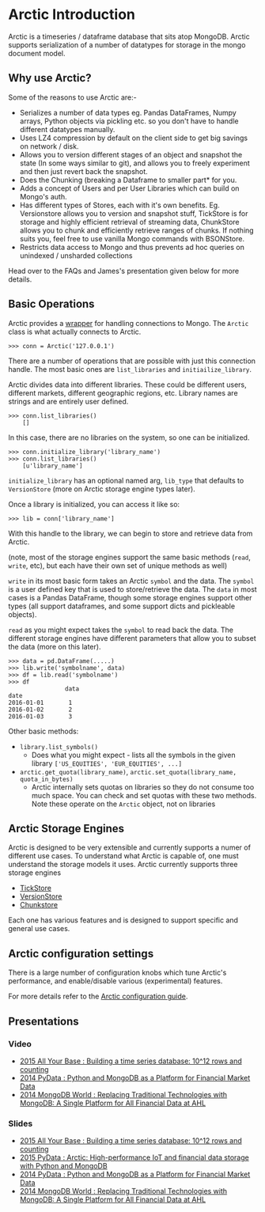 # Arctic Introduction

Arctic is a timeseries / dataframe database that sits atop MongoDB. Arctic supports serialization of a number of datatypes for storage in the mongo document model.

## Why use Arctic? 

Some of the reasons to use Arctic are:-

* Serializes a number of data types eg. Pandas DataFrames, Numpy arrays, Python objects via pickling etc. so you don't have to handle different datatypes manually. 
* Uses LZ4 compression by default on the client side to get big savings on network / disk.  
* Allows you to version different stages of an object and snapshot the state (In some ways similar to git), and allows you to freely experiment and then just revert back the snapshot. 
* Does the Chunking (breaking a Dataframe to smaller part* for you. 
* Adds a concept of Users and per User Libraries which can build on Mongo's auth. 
* Has different types of Stores, each with it's own benefits. Eg. Versionstore allows you to version and snapshot stuff, TickStore is for storage and highly efficient retrieval of streaming data, ChunkStore allows you to chunk and efficiently retrieve ranges of chunks. If nothing suits you, feel free to use vanilla Mongo commands with BSONStore.
* Restricts data access to Mongo and thus prevents ad hoc queries on unindexed / unsharded collections

Head over to the FAQs and James's presentation given below for more details. 

## Basic Operations

Arctic provides a [wrapper](../arctic/arctic.py) for handling connections to Mongo. The `Arctic` class is what actually connects to Arctic.

```
>>> conn = Arctic('127.0.0.1')
```

There are a number of operations that are possible with just this connection handle. The most basic ones are `list_libraries` and `initiailize_library`.

Arctic divides data into different libraries. These could be different users, different markets, different geographic regions, etc. Library names are strings and are entirely user defined.

```
>>> conn.list_libraries()
    []
```

In this case, there are no libraries on the system, so one can be initialized.

```
>>> conn.initialize_library('library_name')
>>> conn.list_libraries()
    [u'library_name']
```

`initialize_library` has an optional named arg, `lib_type` that defaults to `VersionStore` (more on Arctic storage engine types later).

Once a library is initialized, you can access it like so:

```
>>> lib = conn['library_name']
```

With this handle to the library, we can begin to store and retrieve data from Arctic.

(note, most of the storage engines support the same basic methods (`read`, `write`, etc), but each have their own set of unique methods as well)

`write` in its most basic form takes an Arctic `symbol` and the data. The `symbol` is a user defined key that is used to store/retrieve the data. The `data` in most cases is a Pandas DataFrame, though some storage engines support other types (all support dataframes, and some support dicts and pickleable objects).

`read` as you might expect takes the `symbol` to read back the data. The different storage engines have different parameters that allow you to subset the data (more on this later).

```
>>> data = pd.DataFrame(.....)
>>> lib.write('symbolname', data)
>>> df = lib.read('symbolname')
>>> df
                data
date
2016-01-01       1
2016-01-02       2
2016-01-03       3
```


Other basic methods:

* `library.list_symbols()`
    - Does what you might expect - lists all the symbols in the given library
```['US_EQUITIES', 'EUR_EQUITIES', ...]```
* `arctic.get_quota(library_name)`, `arctic.set_quota(library_name, quota_in_bytes)`
   - Arctic internally sets quotas on libraries so they do not consume too much space.    You can check and set quotas with these two methods. Note these operate on the       `Arctic` object, not on libraries


## Arctic Storage Engines

Arctic is designed to be very extensible and currently supports a numer of different use cases. To understand what Arctic is capable of, one must understand the storage models it uses. Arctic currently supports three storage engines

* [TickStore](tickstore.md)
* [VersionStore](versionstore.md)
* [Chunkstore](chunkstore.md)

Each one has various features and is designed to support specific and general use cases.


## Arctic configuration settings

There is a large number of configuration knobs which tune Arctic's performance, and enable/disable various (experimental) features.

For more details refer to the [Arctic configuration guide](configuration.md).

## Presentations

### Video

- [2015 All Your Base : Building a time series database: 10^12 rows and counting](https://vimeo.com/album/3660528/video/145842301)
- [2014 PyData : Python and MongoDB as a Platform for Financial Market Data](https://www.youtube.com/watch?v=FVyIxdxsyok)
- [2014 MongoDB World : Replacing Traditional Technologies with MongoDB: A Single Platform for All Financial Data at AHL](https://www.mongodb.com/presentations/replacing-traditional-technologies-mongodb-single-platform-all-financial-data-ahl)

### Slides

- [2015 All Your Base : Building a time series database: 10^12 rows and counting](http://www.slideshare.net/JamesBlackburn1/building-a-time-series-database?ref=http://lanyrd.com/2015/all-your-base/sdrydc/)
- [2015 PyData : Arctic: High-performance IoT and financial data storage with Python and MongoDB](http://www.slideshare.net/JamesBlackburn1/2015-pydata-highperformance-iot-and-financial-data-storage-with-python-and-mongodb)
- [2014 PyData : Python and MongoDB as a Platform for Financial Market Data](http://www.slideshare.net/JamesBlackburn1/mongodb-and-python-as-a-market-data-platform)
- [2014 MongoDB World : Replacing Traditional Technologies with MongoDB: A Single Platform for All Financial Data at AHL](http://www.slideshare.net/mongodb/replacing-traditional-technologies-with-mongodb-a-single-platform-for-all-financial-data-at-ahl?ref=https://www.mongodb.com/presentations/replacing-traditional-technologies-mongodb-single-platform-all-financial-data-ahl)
